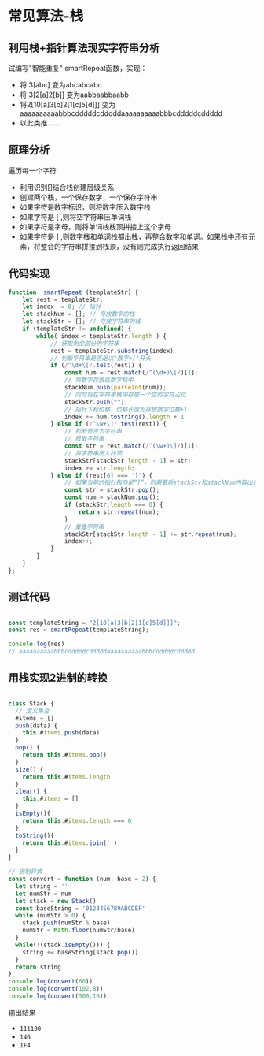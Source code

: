 # 常见算法-栈

## 利用栈+指针算法现实字符串分析
试编写"智能重复" smartRepeat函数，实现：
- 将 3[abc] 变为abcabcabc
- 将 3[2[a]2[b]] 变为aabbaabbaabb
- 将2[10[a]3[b]2[1[c]5[d]]] 变为aaaaaaaaaabbbcdddddcdddddaaaaaaaaaabbbcdddddcddddd
- 以此类推......

## 原理分析
遍历每一个字符
- 利用识别[]结合栈创建层级关系
- 创建两个栈，一个保存数字，一个保存字符串
- 如果字符是数字标识，则将数字压入数字栈
- 如果字符是 [ ,则将空字符串压单词栈
- 如果字符是字母，则将单词栈栈顶拼接上这个字母
- 如果字符是 ] ,则数字栈和单词栈都出栈，再整合数字和单词。如果栈中还有元素，将整合的字符串拼接到栈顶，没有则完成执行返回结果

## 代码实现
```js
function  smartRepeat (templateStr) {
    let rest = templateStr;
    let index  = 0; // 指针
    let stackNum = []; // 存放数字的栈
    let stackStr = []; // 存放字符串的栈
    if (templateStr != undefined) {
        while( index < templateStr.length ) {
            // 获取剩余部分的字符串
            rest = templateStr.substring(index)
            // 判断字符串是否是以"数字+["开头
            if (/^\d+\[/.test(rest)) {
                const num = rest.match(/^(\d+)\[/)[1];
                // 将数字存放在数字栈中
                stackNum.push(parseInt(num));
                // 同时将在字符串栈中存放一个空的字符占位
                stackStr.push("");
                // 指针下标位移，位移长度为存放数字位数+1
                index += num.toString().length + 1
            } else if (/^\w+\]/.test(rest)) {
                // 判断是否为字符串
                // 获取字符串
                const str = rest.match(/^(\w+)\]/)[1];
                // 将字符串压入栈顶
                stackStr[stackStr.length - 1] = str;
                index += str.length;
            } else if (rest[0] === ']') {
                // 如果当前的指针指向是“]”，则需要将stackStr和stackNum内容出栈，
                const str = stackStr.pop();
                const num = stackNum.pop();
                if (stackStr.length === 0) {
                    return str.repeat(num);
                }
                // 重叠字符串
                stackStr[stackStr.length - 1] += str.repeat(num);
                index++;
            }
        }
    }
};
```
## 测试代码

```js

const templateString = "2[10[a]3[b]2[1[c]5[d]]]";
const res = smartRepeat(templateString);

console.log(res)
// aaaaaaaaaabbbcdddddcdddddaaaaaaaaaabbbcdddddcddddd

```

## 用栈实现2进制的转换
```js

class Stack {
  // 定义集合
  #items = []
  push(data) {
    this.#items.push(data)
  }
  pop() {
    return this.#items.pop()
  }
  size() {
    return this.#items.length
  }
  clear() {
    this.#items = []
  }
  isEmpty(){
    return this.#items.length === 0
  }
  toString(){
    return this.#items.join('')
  }
}

// 进制转换
const convert = function (num, base = 2) {
  let string = ''
  let numStr = num
  let stack = new Stack()
  const baseString = '0123456789ABCDEF'
  while (numStr > 0) {
    stack.push(numStr % base)
    numStr = Math.floor(numStr/base)
  }
  while(!(stack.isEmpty())) {
    string += baseString[stack.pop()]
  }
  return string
}
console.log(convert(60))
console.log(convert(102,8))
console.log(convert(500,16))
```

输出结果
- `111100`
- `146`
- `1F4`